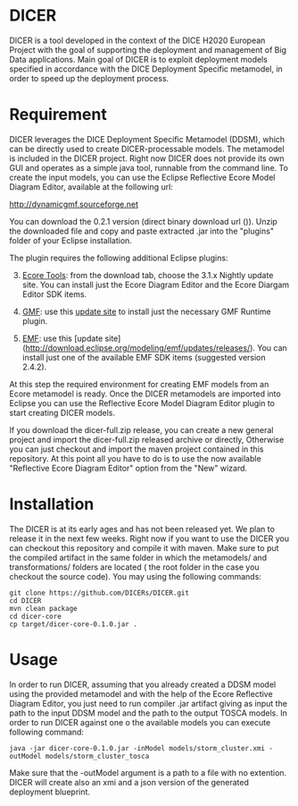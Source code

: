 # DICER

DICER is a tool developed in the context of the DICE H2020 European Project with the goal of supporting the deployment and management of Big Data applications. 
Main goal of DICER is to exploit deployment models specified in accordance with the DICE Deployment Specific metamodel, in order to speed up the deployment process.

# Requirement

DICER leverages the DICE Deployment Specific Metamodel (DDSM), which can be directly used to create DICER-processable models. The metamodel is included in the DICER project. Right now DICER does not provide its own GUI and operates as a simple java tool, runnable from the command line. To create the input models, you can use the Eclipse Reflective Ecore Model Diagram Editor, available at the following url:

http://dynamicgmf.sourceforge.net

You can download the 0.2.1 version (direct binary download url ()). Unzip the downloaded file and copy and paste extracted .jar into the "plugins" folder of your Eclipse installation.

The plugin requires the following additional Eclipse plugins:

3. [Ecore Tools](http://www.eclipse.org/ecoretools/): from the download tab, choose the 3.1.x Nightly update site. You can install just the Ecore Diagram Editor and the Ecore Diargam Editor SDK items. 

1. [GMF](http://www.eclipse.org/modeling/gmp/): use this [update site](http://download.eclipse.org/modeling/gmp/gmf-runtime/updates/releases/) to install just the necessary GMF Runtime plugin.

2. [EMF](https://eclipse.org/modeling/emf/): use this [update site] (http://download.eclipse.org/modeling/emf/updates/releases/). You can install just one of the available EMF SDK items (suggested version 2.4.2).

At this step the required environment for creating EMF models from an Ecore metamodel is ready.
Once the DICER metamodels are imported into Eclipse you can use the Reflective Ecore Model Diagram Editor plugin to start creating DICER models.

If you download the dicer-full.zip release, you can create a new general project and import the dicer-full.zip released archive or directly, Otherwise you can just checkout and import the maven project contained in this repository. At this point all you have to do is to use the now available "Reflective Ecore Diagram Editor" option from the "New" wizard. 

# Installation

The DICER is at its early ages and has not been released yet. We plan to release it in the next few weeks. Right now if you want to use the DICER you can checkout this repository and compile it with maven.
Make sure to put the compiled artifact in the same folder in which the metamodels/ and transformations/ folders are located ( the root folder in the case you checkout the source code). You may using the following commands:

    git clone https://github.com/DICERs/DICER.git
    cd DICER
    mvn clean package
    cd dicer-core
    cp target/dicer-core-0.1.0.jar .

# Usage

In order to run DICER, assuming that you already created a DDSM model using the provided metamodel and with the help of the Ecore Reflective Diagram Editor, you just need to run compiler .jar artifact giving as input the path to the input DDSM model and the path to the output TOSCA models. In order to run DICER against one o the available models you can execute following command:

    java -jar dicer-core-0.1.0.jar -inModel models/storm_cluster.xmi -outModel models/storm_cluster_tosca

Make sure that the -outModel argument is a path to a file with no extention. DICER will create also an xmi and a json version of the generated deployment blueprint.
